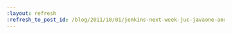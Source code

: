 ```yaml
---
:layout: refresh
:refresh_to_post_id: /blog/2011/10/01/jenkins-next-week-juc-javaone-and-oh-my
---
```

